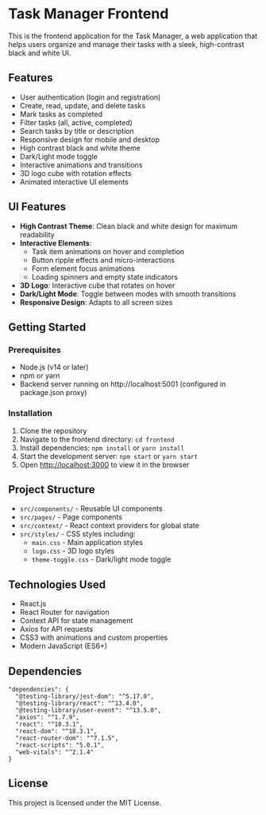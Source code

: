 # Task Manager Frontend

This is the frontend application for the Task Manager, a web application that helps users organize and manage their tasks with a sleek, high-contrast black and white UI.

## Features

- User authentication (login and registration)
- Create, read, update, and delete tasks
- Mark tasks as completed
- Filter tasks (all, active, completed)
- Search tasks by title or description
- Responsive design for mobile and desktop
- High contrast black and white theme
- Dark/Light mode toggle
- Interactive animations and transitions
- 3D logo cube with rotation effects
- Animated interactive UI elements

## UI Features

- **High Contrast Theme**: Clean black and white design for maximum readability
- **Interactive Elements**:
  - Task item animations on hover and completion
  - Button ripple effects and micro-interactions
  - Form element focus animations
  - Loading spinners and empty state indicators
- **3D Logo**: Interactive cube that rotates on hover
- **Dark/Light Mode**: Toggle between modes with smooth transitions
- **Responsive Design**: Adapts to all screen sizes

## Getting Started

### Prerequisites

- Node.js (v14 or later)
- npm or yarn
- Backend server running on http://localhost:5001 (configured in package.json proxy)

### Installation

1. Clone the repository
2. Navigate to the frontend directory: `cd frontend`
3. Install dependencies: `npm install` or `yarn install`
4. Start the development server: `npm start` or `yarn start`
5. Open [http://localhost:3000](http://localhost:3000) to view it in the browser

## Project Structure

- `src/components/` - Reusable UI components
- `src/pages/` - Page components
- `src/context/` - React context providers for global state
- `src/styles/` - CSS styles including:
  - `main.css` - Main application styles
  - `logo.css` - 3D logo styles
  - `theme-toggle.css` - Dark/light mode toggle

## Technologies Used

- React.js
- React Router for navigation
- Context API for state management
- Axios for API requests
- CSS3 with animations and custom properties
- Modern JavaScript (ES6+)

## Dependencies

```
"dependencies": {
  "@testing-library/jest-dom": "^5.17.0",
  "@testing-library/react": "^13.4.0",
  "@testing-library/user-event": "^13.5.0",
  "axios": "^1.7.9",
  "react": "^18.3.1",
  "react-dom": "^18.3.1",
  "react-router-dom": "^7.1.5",
  "react-scripts": "5.0.1",
  "web-vitals": "^2.1.4"
}
```

## License

This project is licensed under the MIT License. 
